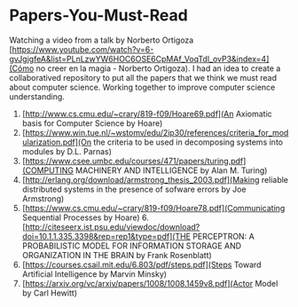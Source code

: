 # Papers-You-Must-Read

Watching a video from a talk by Norberto Ortigoza [https://www.youtube.com/watch?v=6-gvJgjgfeA&list=PLnLzwYW6HOC6OSE6CpMAf_VoqTdl_ovP3&index=4](Cómo no creer en la magia - Norberto Ortigoza). 
I had an idea to create a collaboratived repository to put all the papers that we think we must read about computer science. Working together to improve computer science understanding.

1. [http://www.cs.cmu.edu/~crary/819-f09/Hoare69.pdf](An Axiomatic basis for Computer Science by Hoare)
2. [https://www.win.tue.nl/~wstomv/edu/2ip30/references/criteria_for_modularization.pdf](On the criteria to be used in decomposing systems into modules by D.L. Parnas)
3. [https://www.csee.umbc.edu/courses/471/papers/turing.pdf](COMPUTING MACHINERY AND INTELLIGENCE by Alan M. Turing)
4. [http://erlang.org/download/armstrong_thesis_2003.pdf](Making reliable distributed systems in the presence of sofware errors by Joe Armstrong)
5. [https://www.cs.cmu.edu/~crary/819-f09/Hoare78.pdf](Communicating Sequential Processes by Hoare)
6.[http://citeseerx.ist.psu.edu/viewdoc/download?doi=10.1.1.335.3398&rep=rep1&type=pdf](THE PERCEPTRON: A PROBABILISTIC MODEL FOR INFORMATION STORAGE AND ORGANIZATION IN THE BRAIN by Frank Rosenblatt)
7. [https://courses.csail.mit.edu/6.803/pdf/steps.pdf](Steps Toward Artificial Intelligence by Marvin Minsky)
8. [https://arxiv.org/vc/arxiv/papers/1008/1008.1459v8.pdf](Actor Model by Carl Hewitt)
